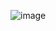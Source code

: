 ![image](https://github.com/filipecalegario/roteiro-pesquisa/assets/299057/b3ce179c-8c55-404c-a556-3e892ae7387f)
